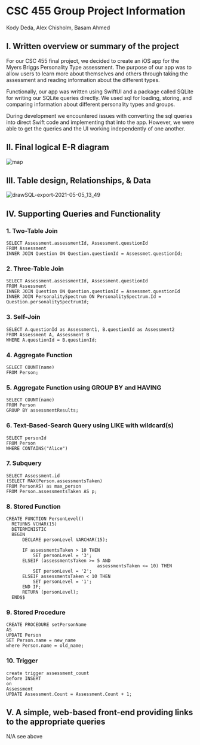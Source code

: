 # CSC 455 Group Project Information

Kody Deda, Alex Chisholm, Basam Ahmed

## I. Written overview or summary of the project

For our CSC 455 final project, we decided to create an iOS app for the Myers Briggs Personality Type assessment.  The purpose of our app was to allow users to learn more about themselves and others through taking the assessment and reading information about the different types.

Functionally, our app was written using SwiftUI and a package called SQLite for writing our SQLite queries directly.  We used sql for loading, storing, and comparing information about different personality types and groups.

During development we encountered issues with converting the sql queries into direct Swift code and implementing that into the app.  However, we were able to get the queries and the UI working independently of one another.
  
## II. Final logical E-R diagram

![map](https://user-images.githubusercontent.com/45678211/117189952-ca99f680-adac-11eb-9780-ee6fa000a9a0.png)

## III. Table design, Relationships, & Data

![drawSQL-export-2021-05-05_13_49](https://user-images.githubusercontent.com/45678211/117189923-c1108e80-adac-11eb-84fd-6f27d1c84df5.png)

## IV. Supporting Queries and Functionality

### 1. Two-Table Join

```
SELECT Assessment.assessmentId, Assessment.questionId
FROM Assessment
INNER JOIN Question ON Question.questionId = Assessmet.questionId;
```

### 2. Three-Table Join
```
SELECT Assessment.assessmentId, Assessment.questionId
FROM Assessment
INNER JOIN Question ON Question.questionId = Assessmet.questionId
INNER JOIN PersonalitySpectrum ON PersonalitySpectrum.Id = Question.personalitySpectrumId;
```

### 3. Self-Join
```
SELECT A.questionId as Assessment1, B.questionId as Assessment2
FROM Assessment A, Assessment B
WHERE A.questionId = B.questionId;
```

### 4. Aggregate Function
```
SELECT COUNT(name)
FROM Person;
```

### 5. Aggregate Function using GROUP BY and HAVING
```
SELECT COUNT(name)
FROM Person
GROUP BY assessmentResults;
```

### 6. Text-Based-Search Query using LIKE with wildcard(s)
```
SELECT personId
FROM Person
WHERE CONTAINS("Alice")
```

### 7. Subquery
```
SELECT Assessment.id
(SELECT MAX(Person.assessmentsTaken)
FROM PersonAS) as max_person
FROM Person.assessmentsTaken AS p;
```

### 8. Stored Function
```
CREATE FUNCTION PersonLevel()
  RETURNS VCHAR(15)
  DETERMINISTIC
  BEGIN
      DECLARE personLevel VARCHAR(15);

      IF assessmentsTaken > 10 THEN
          SET personLevel = '3';
      ELSEIF (assessmentsTaken >= 5 AND
                                  assessmentsTaken <= 10) THEN
          SET personLevel = '2';
      ELSEIF assessmentsTaken < 10 THEN
          SET personLevel = '1';
      END IF;
      RETURN (personLevel);
  END$$
```

### 9. Stored Procedure
```
CREATE PROCEDURE setPersonName
AS
UPDATE Person
SET Person.name = new_name
where Person.name = old_name;
```

### 10. Trigger
```
create trigger assessment_count
before INSERT
on
Assessment
UPDATE Assessment.Count = Assessment.Count + 1;
```

## V. A simple, web-based front-end providing links to the appropriate queries

N/A see above
